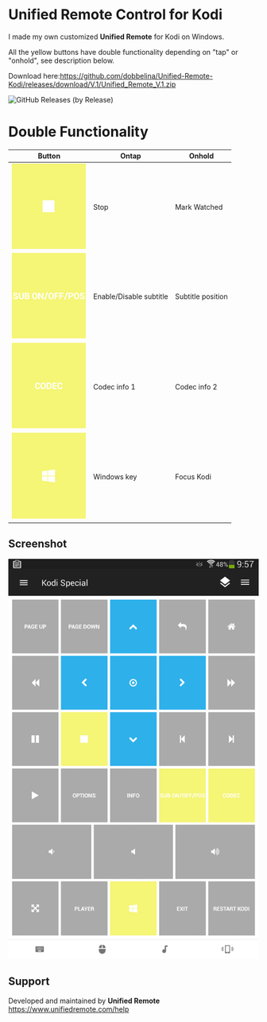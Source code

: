 # Unified Remote Control for Kodi
I made my own customized **Unified Remote** for Kodi on Windows.

All the yellow buttons have double functionality depending on "tap" or "onhold", see description below.

Download here:https://github.com/dobbelina/Unified-Remote-Kodi/releases/download/V.1/Unified_Remote_V.1.zip

![GitHub Releases (by Release)](https://img.shields.io/github/downloads/dobbelina/Unified-Remote-Kodi/V.1/total)

# Double Functionality
Button | Ontap | Onhold
--- |  --- | ---
![icon](images/stop.png) | Stop | Mark Watched
![icon](images/sub.png) | Enable/Disable subtitle | Subtitle position
![icon](images/codec.png) | Codec info 1 | Codec info 2
![icon](images/win.png) | Windows key | Focus Kodi

## Screenshot
<img src="images/Screenshot.png" />

## Support
Developed and maintained by **Unified Remote**  
https://www.unifiedremote.com/help


